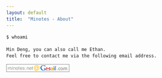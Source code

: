 ```yaml
---
layout: default
title:  "Minotes - About"
---
```


```bash
$ whoami

Min Deng, you can also call me Ethan.
Feel free to contact me via the following email address.
```
![](/static/img/min-email-3.png)

